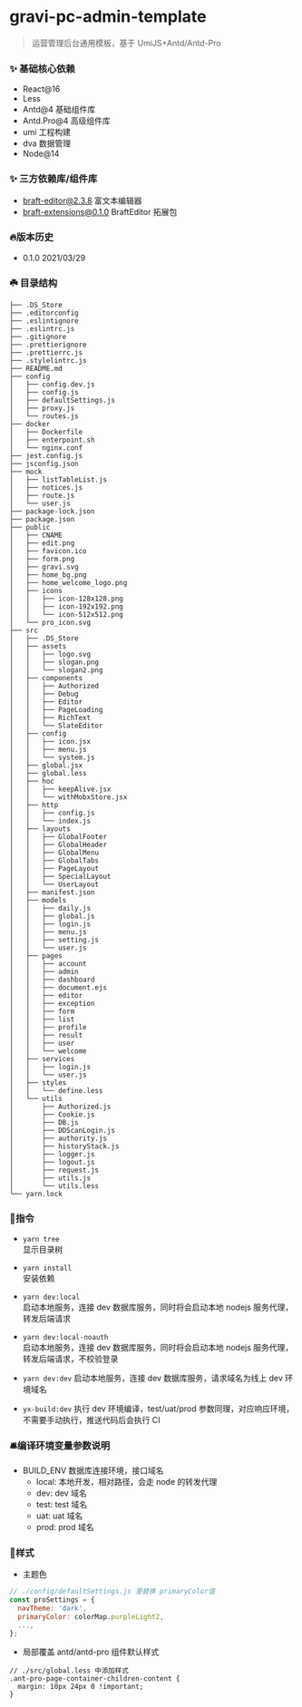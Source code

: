 # gravi-pc-admin-template

> 运营管理后台通用模板，基于 UmiJS+Antd/Antd-Pro

### ✨ 基础核心依赖

- React@16
- Less
- Antd@4 基础组件库
- Antd.Pro@4 高级组件库
- umi 工程构建
- dva 数据管理
- Node@14

### ✨ 三方依赖库/组件库

- braft-editor@2.3.8 富文本编辑器
- braft-extensions@0.1.0 BraftEditor 拓展包

### 🔥版本历史

- 0.1.0 2021/03/29

### ☘️ 目录结构

```
├── .DS_Store
├── .editorconfig
├── .eslintignore
├── .eslintrc.js
├── .gitignore
├── .prettierignore
├── .prettierrc.js
├── .stylelintrc.js
├── README.md
├── config
│   ├── config.dev.js
│   ├── config.js
│   ├── defaultSettings.js
│   ├── proxy.js
│   └── routes.js
├── docker
│   ├── Dockerfile
│   ├── enterpoint.sh
│   └── nginx.conf
├── jest.config.js
├── jsconfig.json
├── mock
│   ├── listTableList.js
│   ├── notices.js
│   ├── route.js
│   └── user.js
├── package-lock.json
├── package.json
├── public
│   ├── CNAME
│   ├── edit.png
│   ├── favicon.ico
│   ├── form.png
│   ├── gravi.svg
│   ├── home_bg.png
│   ├── home_welcome_logo.png
│   ├── icons
│   │   ├── icon-128x128.png
│   │   ├── icon-192x192.png
│   │   └── icon-512x512.png
│   └── pro_icon.svg
├── src
│   ├── .DS_Store
│   ├── assets
│   │   ├── logo.svg
│   │   ├── slogan.png
│   │   └── slogan2.png
│   ├── components
│   │   ├── Authorized
│   │   ├── Debug
│   │   ├── Editor
│   │   ├── PageLoading
│   │   ├── RichText
│   │   └── SlateEditor
│   ├── config
│   │   ├── icon.jsx
│   │   ├── menu.js
│   │   └── system.js
│   ├── global.jsx
│   ├── global.less
│   ├── hoc
│   │   ├── keepAlive.jsx
│   │   └── withMobxStore.jsx
│   ├── http
│   │   ├── config.js
│   │   └── index.js
│   ├── layouts
│   │   ├── GlobalFooter
│   │   ├── GlobalHeader
│   │   ├── GlobalMenu
│   │   ├── GlobalTabs
│   │   ├── PageLayout
│   │   ├── SpecialLayout
│   │   └── UserLayout
│   ├── manifest.json
│   ├── models
│   │   ├── daily.js
│   │   ├── global.js
│   │   ├── login.js
│   │   ├── menu.js
│   │   ├── setting.js
│   │   └── user.js
│   ├── pages
│   │   ├── account
│   │   ├── admin
│   │   ├── dashboard
│   │   ├── document.ejs
│   │   ├── editor
│   │   ├── exception
│   │   ├── form
│   │   ├── list
│   │   ├── profile
│   │   ├── result
│   │   ├── user
│   │   └── welcome
│   ├── services
│   │   ├── login.js
│   │   └── user.js
│   ├── styles
│   │   └── define.less
│   └── utils
│       ├── Authorized.js
│       ├── Cookie.js
│       ├── DB.js
│       ├── DDScanLogin.js
│       ├── authority.js
│       ├── historyStack.js
│       ├── logger.js
│       ├── logout.js
│       ├── request.js
│       ├── utils.js
│       └── utils.less
└── yarn.lock
```

### 🧭指令

- `yarn tree`  
  显示目录树

- `yarn install`  
  安装依赖

- `yarn dev:local`  
  启动本地服务，连接 dev 数据库服务，同时将会启动本地 nodejs 服务代理，转发后端请求

- `yarn dev:local-noauth`  
  启动本地服务，连接 dev 数据库服务，同时将会启动本地 nodejs 服务代理，转发后端请求，不校验登录

- `yarn dev:dev` 启动本地服务，连接 dev 数据库服务，请求域名为线上 dev 环境域名

- `yx-build:dev` 执行 dev 环境编译，test/uat/prod 参数同理，对应响应环境，不需要手动执行，推送代码后会执行 CI

### 🛎️编译环境变量参数说明

- BUILD_ENV 数据库连接环境，接口域名
  - local: 本地开发，相对路径，会走 node 的转发代理
  - dev: dev 域名
  - test: test 域名
  - uat: uat 域名
  - prod: prod 域名

### 🎉样式

- 主题色

```javascript
// ./config/defaultSettings.js 里替换 primaryColor值
const proSettings = {
  navTheme: 'dark',
  primaryColor: colorMap.purpleLight2,
  ...,
};
```

- 局部覆盖 antd/antd-pro 组件默认样式

```less
// ./src/global.less 中添加样式
.ant-pro-page-container-children-content {
  margin: 10px 24px 0 !important;
}
```
